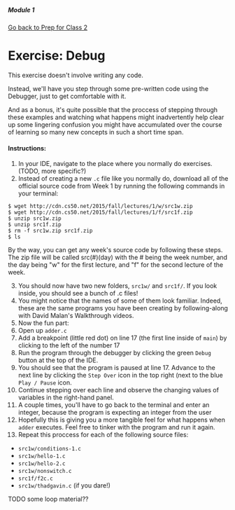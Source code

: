 ##### Module 1
[Go back to Prep for Class 2](../../class2-prep)
# Exercise: Debug

This exercise doesn't involve writing any code. 

Instead, we'll have you step through some pre-written code using the Debugger, just to get comfortable with it.

And as a bonus, it's quite possible that the proccess of stepping through these examples and
watching what happens might inadvertently help clear up some lingering confusion
you might have accumulated over the course of learning so many new concepts in such a short time span.

#### Instructions:
1. In your IDE, navigate to the place where you normally do exercises. (TODO, more specific?)
2. Instead of creating a new `.c` file like you normally do, download all of the official source code
from Week 1 by running the following commands in your terminal:
```
$ wget http://cdn.cs50.net/2015/fall/lectures/1/w/src1w.zip
$ wget http://cdn.cs50.net/2015/fall/lectures/1/f/src1f.zip
$ unzip src1w.zip 
$ unzip src1f.zip
$ rm -f src1w.zip src1f.zip
$ ls
```
By the way, you can get any week's source code by following these steps. The zip file will be called src(#)(day) with the # being the week number, and the day being "w" for the first lecture, and "f" for the second lecture of the week.


3. You should now have two new folders, `src1w/` and `src1f/`. If you look inside, you should see 
a bunch of .c files!
4. You might notice that the names of some of them look familiar. Indeed, these are the same programs you
have been creating by following-along with David Malan's Walkthrough videos.
5. Now the fun part: 
  1. Open up `adder.c`
  2. Add a breakpoint (little red dot) on line 17 (the first line inside of `main`) by clicking to the left of the number 17
  3. Run the program through the debugger by clicking the green `Debug` button at the top of the IDE.
  4. You should see that the program is paused at line 17. Advance to the next line by clicking the `Step Over`
  icon in the top right (next to the blue `Play / Pause` icon. 
  5. Continue stepping over each line and observe the changing values of variables in the right-hand panel.
  6. A couple times, you'll have to go back to the terminal and enter an integer, because the program is expecting 
  an integer from the user
  7. Hopefully this is giving you a more tangible feel for what happens when `adder` executes. 
  Feel free to tinker with the program and run it again.
6. Repeat this proccess for each of the following source files:
  * `src1w/conditions-1.c` 
  * `src1w/hello-1.c` 
  * `src1w/hello-2.c` 
  * `src1w/nonswitch.c`
  * `src1f/f2c.c`
  * `src1w/thadgavin.c` (if you dare!)

TODO some loop material??
